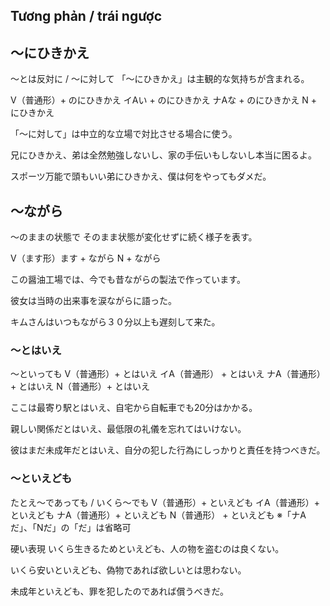 
## Tương phản / trái ngược


## 〜にひきかえ
～とは反対に  / ～に対して 「～にひきかえ」は主観的な気持ちが含まれる。

V（普通形）+ のにひきかえ イAい + のにひきかえ ナAな + のにひきかえ N + にひきかえ


「～に対して」は中立的な立場で対比させる場合に使う。

兄にひきかえ、弟は全然勉強しないし、家の手伝いもしないし本当に困るよ。

スポーツ万能で頭もいい弟にひきかえ、僕は何をやってもダメだ。

## 〜ながら
〜のままの状態で そのまま状態が変化せずに続く様子を表す。

V（ます形）ます + ながら N + ながら


この醤油工場では、今でも昔ながらの製法で作っています。

彼女は当時の出来事を涙ながらに語った。

キムさんはいつもながら３０分以上も遅刻して来た。

### 〜とはいえ
〜といっても
V（普通形）+ とはいえ イA（普通形） + とはいえ ナA（普通形）+ とはいえ N（普通形）+ とはいえ


ここは最寄り駅とはいえ、自宅から自転車でも20分はかかる。

親しい関係だとはいえ、最低限の礼儀を忘れてはいけない。

彼はまだ未成年だとはいえ、自分の犯した行為にしっかりと責任を持つべきだ。

### 〜といえども
たとえ〜であっても / いくら〜でも
V（普通形）+ といえども イA（普通形）+ といえども ナA（普通形）+ といえども N（普通形） + といえども ※「ナAだ」、「Nだ」の「だ」は省略可


硬い表現
いくら生きるためといえども、人の物を盗むのは良くない。

いくら安いといえども、偽物であれば欲しいとは思わない。

未成年といえども、罪を犯したのであれば償うべきだ。

